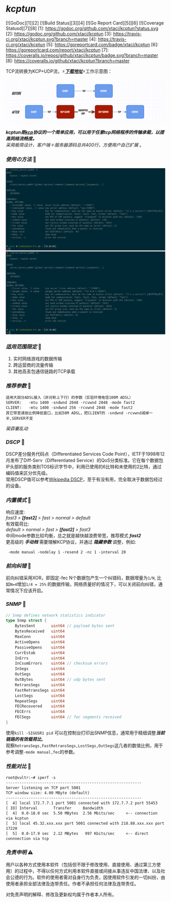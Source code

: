 # *kcptun*
[![GoDoc][1]][2] [![Build Status][3]][4] [![Go Report Card][5]][6] [![Coverage Statusd][7]][8]
[1]: https://godoc.org/github.com/xtaci/kcptun?status.svg
[2]: https://godoc.org/github.com/xtaci/kcptun
[3]: https://travis-ci.org/xtaci/kcptun.svg?branch=master
[4]: https://travis-ci.org/xtaci/kcptun
[5]: https://goreportcard.com/badge/xtaci/kcptun
[6]: https://goreportcard.com/report/xtaci/kcptun
[7]: https://coveralls.io/repos/github/xtaci/kcptun/badge.svg?branch=master
[8]: https://coveralls.io/github/xtaci/kcptun?branch=master

TCP流转换为KCP+UDP流，:zap:***[下载地址](https://github.com/xtaci/kcptun/releases/latest)***:zap:工作示意图：  

![kcptun](kcptun.png)

***kcptun是[kcp](https://github.com/xtaci/kcp-go)协议的一个简单应用，可以用于任意tcp网络程序的传输承载，以提高网络流畅度。***   
_采用极简设计，客户端＋服务器源码总共400行，方便用户自己扩展_ 。        

### *使用の方法* :lollipop:
![client](client.png)
![server](server.png)

### *适用范围限定* :lollipop:   
1. 实时网络游戏的数据传输        
2. 跨运营商的流量传输               
3. 其他高丢包通信链路的TCP承载      

### *推荐参数* :lollipop: 
```
适用大部分ADSL接入（非对称上下行）的参数（实验环境电信100M ADSL）
SERVER:   -mtu 1400 -sndwnd 2048 -rcvwnd 2048 -mode fast2
CLIENT:   -mtu 1400 -sndwnd 256 -rcvwnd 2048 -mode fast2
其它带宽请按比例降低窗口，比如50M ADSL，把CLIENT的 -sndwnd -rcvwnd减掉一半,SERVER不变
```
*巭孬嫑乱动*        

### *DSCP* :lollipop: 
DSCP差分服务代码点（Differentiated Services Code Point），IETF于1998年12月发布了Diff-Serv（Differentiated Service）的QoS分类标准。它在每个数据包IP头部的服务类别TOS标识字节中，利用已使用的6比特和未使用的2比特，通过编码值来区分优先级。     
常用DSCP值可以参考[Wikipedia DSCP](https://en.wikipedia.org/wiki/Differentiated_services#Commonly_used_DSCP_values)，至于有没有用，完全取决于数据包经过的设备。

### *内置模式* :lollipop: 
响应速度:     
*fast3 >* ***[fast2]*** *> fast > normal > default*        
有效载荷比:     
*default > normal > fast >* ***[fast2]*** *> fast3*       
中间mode参数比较均衡，总之就是越快越浪费带宽，推荐模式 ***fast2***         
更高级的 ***手动档*** 需要理解KCP协议，并通过 ***隐藏参数*** 调整，例如:
```
 -mode manual -nodelay 1 -resend 2 -nc 1 -interval 20
```

### *前向纠错* :lollipop: 
前向纠错采用XOR，即固定-fec N个数据包产生一个纠错码，数据增量为```1/N```, 比如```N=4```增加```1/4 = 25%``` 的数据传输，网络质量好的情况下，可以关闭前向纠错，通常情况下应该开启。

### *SNMP* :lollipop:
```go
// Snmp defines network statistics indicator
type Snmp struct {
    BytesSent       uint64 // payload bytes sent
    BytesReceived   uint64
    MaxConn         uint64
    ActiveOpens     uint64
    PassiveOpens    uint64
    CurrEstab       uint64
    InErrs          uint64
    InCsumErrors    uint64 // checksum errors
    InSegs          uint64
    OutSegs         uint64
    OutBytes        uint64 // udp bytes sent
    RetransSegs     uint64
    FastRetransSegs uint64
    LostSegs        uint64
    RepeatSegs      uint64
    FECRecovered    uint64
    FECErrs         uint64
    FECSegs         uint64 // fec segments received
}
```

使用```kill -SIGUSR1 pid``` 可以在控制台打印出SNMP信息，通常用于精细调整***当前链路的有效载荷比***。        
观察```RetransSegs,FastRetransSegs,LostSegs,OutSegs```这几者的数值比例，用于参考调整```-mode manual,fec```的参数。        

### *性能对比* :lollipop:
```
root@vultr:~# iperf -s
------------------------------------------------------------
Server listening on TCP port 5001
TCP window size: 4.00 MByte (default)
------------------------------------------------------------
[  4] local 172.7.7.1 port 5001 connected with 172.7.7.2 port 55453
[ ID] Interval       Transfer     Bandwidth
[  4]  0.0-18.0 sec  5.50 MBytes  2.56 Mbits/sec     <-- connection via kcptun
[  5] local 45.32.xxx.xxx port 5001 connected with 218.88.xxx.xxx port 17220
[  5]  0.0-17.9 sec  2.12 MBytes   997 Kbits/sec     <-- direct connnection via tcp
```

### *免责申明* :warning:
用户以各种方式使用本软件（包括但不限于修改使用、直接使用、通过第三方使用）的过程中，不得以任何方式利用本软件直接或间接从事违反中国法律、以及社会公德的行为。软件的使用者需对自身行为负责，因使用软件引发的一切纠纷，由使用者承担全部法律及连带责任。作者不承担任何法律及连带责任。       

对免责声明的解释、修改及更新权均属于作者本人所有。
